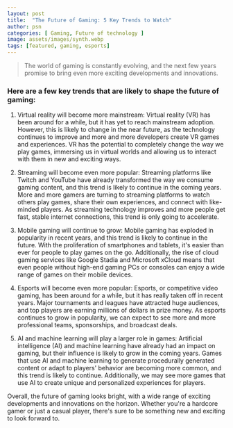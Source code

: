 ```yaml
---
layout: post
title:  "The Future of Gaming: 5 Key Trends to Watch"
author: psn
categories: [ Gaming, Future of technology ]
image: assets/images/synth.webp
tags: [featured, gaming, esports]
---
```


>The world of gaming is constantly evolving, and the next few years promise to bring even more exciting developments and innovations.

### Here are a few key trends that are likely to shape the future of gaming:

1. Virtual reality will become more mainstream: Virtual reality (VR) has been around for a while, but it has yet to reach mainstream adoption. However, this is likely to change in the near future, as the technology continues to improve and more and more developers create VR games and experiences. VR has the potential to completely change the way we play games, immersing us in virtual worlds and allowing us to interact with them in new and exciting ways.

2. Streaming will become even more popular: Streaming platforms like Twitch and YouTube have already transformed the way we consume gaming content, and this trend is likely to continue in the coming years. More and more gamers are turning to streaming platforms to watch others play games, share their own experiences, and connect with like-minded players. As streaming technology improves and more people get fast, stable internet connections, this trend is only going to accelerate.

3. Mobile gaming will continue to grow: Mobile gaming has exploded in popularity in recent years, and this trend is likely to continue in the future. With the proliferation of smartphones and tablets, it's easier than ever for people to play games on the go. Additionally, the rise of cloud gaming services like Google Stadia and Microsoft xCloud means that even people without high-end gaming PCs or consoles can enjoy a wide range of games on their mobile devices.

4. Esports will become even more popular: Esports, or competitive video gaming, has been around for a while, but it has really taken off in recent years. Major tournaments and leagues have attracted huge audiences, and top players are earning millions of dollars in prize money. As esports continues to grow in popularity, we can expect to see more and more professional teams, sponsorships, and broadcast deals.

5. AI and machine learning will play a larger role in games: Artificial intelligence (AI) and machine learning have already had an impact on gaming, but their influence is likely to grow in the coming years. Games that use AI and machine learning to generate procedurally generated content or adapt to players' behavior are becoming more common, and this trend is likely to continue. Additionally, we may see more games that use AI to create unique and personalized experiences for players.

Overall, the future of gaming looks bright, with a wide range of exciting developments and innovations on the horizon. Whether you're a hardcore gamer or just a casual player, there's sure to be something new and exciting to look forward to.

